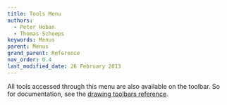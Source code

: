 ```yaml
---
title: Tools Menu
authors:
  - Peter Hoban
  - Thomas Schoeps
keywords: Menus
parent: Menus
grand_parent: Reference
nav_order: 0.4
last_modified_date: 26 February 2013
---
```


All tools accessed through this menu are also available on the toolbar. So for documentation, see the [drawing toolbars reference](toolbars.md#drawing-toolbar).
